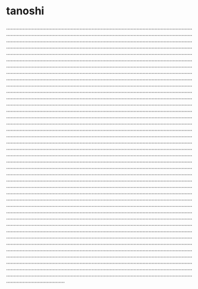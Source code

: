 # tanoshi

.......................................................................................................................................................................................................................................................................................................................................................................................................................................................................................................................................................................................................................................................................................................................................................................................................................................................................................................................................................................................................................................................................................................................................................................................................................................................................................................................................................................................................................................................................................................................................................................................................................................................................................................................................................................................................................................................................................................................................................................................................................................................................................................................................................................................................................................................................................................................................................................................................................................................................................................................................................................................................................................................................................................................................................................................................................................................................................................................................................................................................................................................................................................................................................................................................................................................................................................................................................................................................................................................................................................................................................................................................................................................................................................................................................................................................................................................................................................................................................................................................................................................................................................................................................................................................................................................................................................................................................................................................................................................................................................................................................................................................................................................................................................................................................................................................................................................................................................................................................................................................................................................................................................................................................................................................